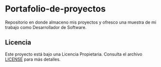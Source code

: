 # Portafolio-de-proyectos
Repositorio en donde almaceno mis proyectos y ofresco una muestra de mi trabajo como Desarrollador de Software.

## Licencia
Este proyecto está bajo una Licencia Propietaria. Consulta el archivo [LICENSE](./LICENSE) para más detalles.
